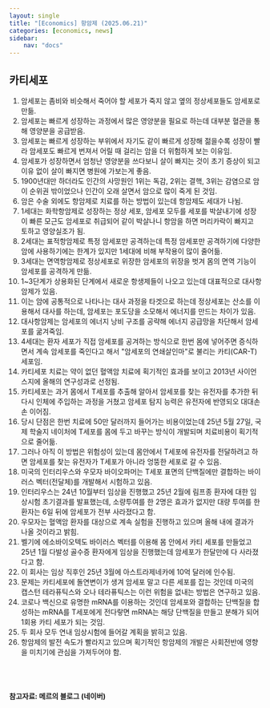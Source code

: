 ```yaml
---
layout: single
title: "[Economics] 항암제 (2025.06.21)"
categories: [economics, news]
sidebar:
    nav: "docs"
---
```


## 카티세포
1. 암세포는 좀비와 비슷해서 죽어야 할 세포가 죽지 않고 옆의 정상세포들도 암세포로 만듦.
1. 암세포는 빠르게 성장하는 과정에서 많은 영양분을 필요로 하는데 대부분 혈관을 통해 영양분을 공급받음.
1. 암세포는 빠르게 성장하는 부위에서 자기도 같이 빠르게 성장해 젊을수록 성장이 빨라 암세포도 빠르게 번져서 어릴 때 걸리는 암을 더 위험하게 보는 이유임.
1. 암세포가 성장하면서 엄청난 영양분을 쓰다보니 살이 빠지는 것이 초기 증상이 되고 이유 없이 살이 빠지면 병원에 가보는게 좋음.
1. 1900년대만 하더라도 인간의 사망원인 1위는 독감, 2위는 결핵, 3위는 감염으로 암이 순위권 밖이었으나 인간이 오래 살면서 암으로 많이 죽게 된 것임.
1. 암은 수술 외에도 항암제로 치료를 하는 방법이 있는데 항암제도 세대가 나뉨.
1. 1세대는 화학항암제로 성장하는 정상 세포, 암세포 모두를 세포를 박살내기에 성장이 빠른 모근도 암세포로 취급되어 같이 박살나니 항암을 하면 머리카락이 빠지고 토하고 영양실조가 됨.
1. 2세대는 표적항암제로 특정 암세포만 공격하는데 특정 암세포만 공격하기에 다양한 암에 사용하기에는 한계가 있지만 1세대에 비해 부작용이 많이 줄어듦.
1. 3세대는 면역항암제로 정상세포로 위장한 암세포의 위장을 벗겨 몸의 면역 기능이 암세포를 공격하게 만듦.
1. 1~3단계가 상용화된 단계에서 새로운 항생제들이 나오고 있는데 대표적으로 대사항암제가 있음.
1. 이는 암에 공통적으로 나타나는 대사 과정을 타겟으로 하는데 정상세포는 산소를 이용해서 대사를 하는데, 암세포는 포도당을 소모해서 에너지를 만드는 차이가 있음.
1. 대사항암제는 암세포의 에너지 낭비 구조를 공략해 에너지 공급망을 차단해서 암세포를 굶겨죽임.
1. 4세대는 환자 세포가 직접 암세포를 공겨하는 방식으로 한번 몸에 넣어주면 증식하면서 계속 암세포를 죽인다고 해서 "암세포의 연쇄살인마"로 불리는 카티(CAR-T) 세포임.
1. 카티세포 치료는 약이 없던 혈액암 치료에 획기적인 효과를 보이고 2013년 사이언스지에 올해의 연구성과로 선정됨.
1. 카티세포는 과거 몸에서 T세포를 추출해 알아서 암세포를 찾는 유전자를 추가한 뒤 다시 인체에 주입하는 과정을 거쳤고 암세포 탐지 능력은 유전자에 반영되오 대대손손 이어짐.
1. 당시 단점은 한번 치료에 50만 달러까지 들어가는 비용이었는데 25년 5월 27일, 국제 학술지 네이처에 T세포를 몸에 두고 바꾸는 방식이 개발되며 치료비용이 획기적으로 줄어듦.
1. 그러나 아직 이 방법은 위험성이 있는데 몸안에서 T세포에 유전자를 전달하려고 하면 암세포를 찾는 유전자가 T세포가 아니라 엉뚱한 세포로 갈 수 있음.
1. 미국의 인터리우스와 우모자 바이오파머는 T세포 표면의 단백질에만 결합하는 바이러스 벡터(전달체)를 개발해서 시험하고 있음.
1. 인터리우스는 24년 10월부터 임상을 진행했고 25년 2월에 림프종 환자에 대한 임상시험 초기결과를 발표했는데, 소량투여를 한 2명은 효과가 없지만 대량 투여를 한 환자는 6일 뒤에 암세포가 전부 사라졌다고 함.
1. 우모자는 혈액암 환자를 대상으로 계속 실험을 진행하고 있으며 올해 내에 결과가 나올 것이라고 밝힘.
1. 벨기에 에소바이오텍도 바이러스 벡터를 이용해 몸 안에서 카티 세포를 만들었고 25년 1월 다발성 골수증 환자에게 임상을 진행했는데 암세포가 한달만에 다 사라졌다고 함.
1. 이 회사는 임상 직후인 25년 3월에 아스트라제네카에 10억 달러에 인수됨.
1. 문제는 카티세포에 돌연변이가 생겨 암세포 말고 다른 세포를 잡는 것인데 미국의 캡스턴 테라퓨틱스와 오나 테라퓨틱스는 이런 위험을 없내는 방법은 연구하고 있음.
1. 코로나 백신으로 유명한 mRNA를 이용하는 것인데 암세포와 결합하는 단백질을 합성하는 mRNA를 T세포에게 전다랗면 mRNA는 해당 단백질을 만들고 분해가 되어 1회용 카티 세포가 되는 것임.
1. 두 회사 모두 연내 임상시험에 들어갈 계획을 밝히고 있음.
1. 항암제의 발전 속도가 빨라지고 있으며 획기적인 항암제의 개발은 사회전반에 영향을 미치기에 관심을 가져두어야 함.



<br/>
<br/>

#### 참고자료: 메르의 블로그 (네이버)